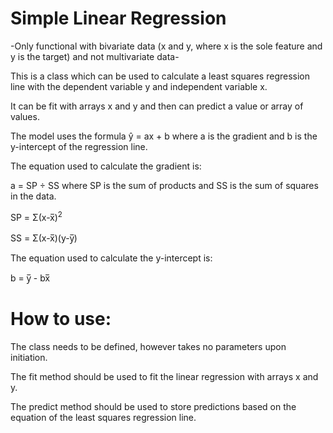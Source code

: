 # Simple Linear Regression

-Only functional with bivariate data (x and y, where x is the sole feature and y is the target) and not multivariate data-
 
This is a class which can be used to calculate a least squares regression line with the dependent variable y
and independent variable x.

It can be fit with arrays x and y and then can predict a value or array of values. 

The model uses the formula ŷ = ax + b where a is the gradient and b is the y-intercept of the regression line.

The equation used to calculate the gradient is:

a = SP ÷ SS where SP is the sum of products and SS is the sum of squares in the data.

SP = Σ(x-x̅)<sup>2</sup>

SS = Σ(x-x̅)(y-y̅)

The equation used to calculate the y-intercept is:

b = y̅ - bx̅

# How to use:

 The class needs to be defined, however takes no parameters upon initiation. 
 
 The fit method should be used to fit the linear regression with arrays x and y. 
 
 The predict method should be used to store predictions based on the equation of the least squares regression line.
